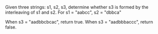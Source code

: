 Given three strings: s1, s2, s3, determine whether s3 is formed by the interleaving of s1 and s2.
For s1 = "aabcc", s2 = "dbbca"

When s3 = "aadbbcbcac", return true.
When s3 = "aadbbbaccc", return false.
